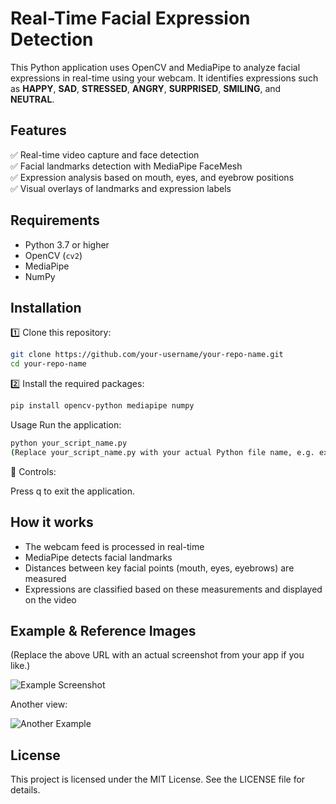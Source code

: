 # Real-Time Facial Expression Detection

This Python application uses OpenCV and MediaPipe to analyze facial expressions in real-time using your webcam. It identifies expressions such as **HAPPY**, **SAD**, **STRESSED**, **ANGRY**, **SURPRISED**, **SMILING**, and **NEUTRAL**.

## Features

✅ Real-time video capture and face detection  
✅ Facial landmarks detection with MediaPipe FaceMesh  
✅ Expression analysis based on mouth, eyes, and eyebrow positions  
✅ Visual overlays of landmarks and expression labels  

## Requirements

- Python 3.7 or higher
- OpenCV (`cv2`)
- MediaPipe
- NumPy

## Installation

1️⃣ Clone this repository:
```bash
git clone https://github.com/your-username/your-repo-name.git
cd your-repo-name
````
2️⃣ Install the required packages:
```bash
pip install opencv-python mediapipe numpy
````


Usage
Run the application:
```bash
python your_script_name.py
(Replace your_script_name.py with your actual Python file name, e.g. expression_analyzer.py)
````

📝 Controls:

Press q to exit the application.

## How it works

- The webcam feed is processed in real-time
- MediaPipe detects facial landmarks
- Distances between key facial points (mouth, eyes, eyebrows) are measured
- Expressions are classified based on these measurements and displayed on the video

## Example & Reference Images
(Replace the above URL with an actual screenshot from your app if you like.)

![Example Screenshot](images/example1.png)

Another view:

![Another Example](images/example2.jpg)

## License
This project is licensed under the MIT License. See the LICENSE file for details.
